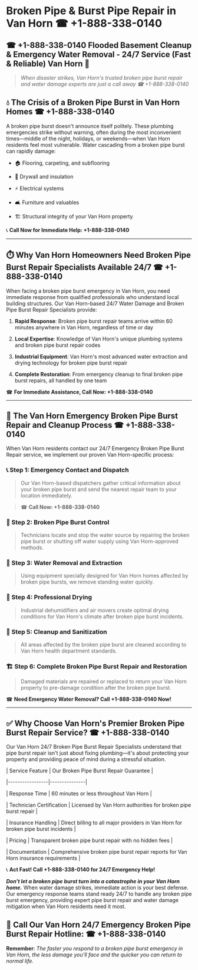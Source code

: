 # Broken Pipe & Burst Pipe Repair in Van Horn ☎ +1-888-338-0140  
## ☎ +1-888-338-0140 Flooded Basement Cleanup & Emergency Water Removal - 24/7 Service (Fast & Reliable) Van Horn 🚨  

> *When disaster strikes, Van Horn's trusted broken pipe burst repair and water damage experts are just a call away ☎ +1-888-338-0140*  

## 💧 The Crisis of a Broken Pipe Burst in Van Horn Homes ☎ +1-888-338-0140  

A broken pipe burst doesn't announce itself politely. These plumbing emergencies strike without warning, often during the most inconvenient times—middle of the night, holidays, or weekends—when Van Horn residents feel most vulnerable. Water cascading from a broken pipe burst can rapidly damage:  

* 🏠 Flooring, carpeting, and subflooring  
* 🧱 Drywall and insulation  
* ⚡ Electrical systems  
* 🛋️ Furniture and valuables  
* 🏗️ Structural integrity of your Van Horn property  

📞 **Call Now for Immediate Help: +1-888-338-0140**  

---  

## ⏱️ Why Van Horn Homeowners Need Broken Pipe Burst Repair Specialists Available 24/7 ☎ +1-888-338-0140  

When facing a broken pipe burst emergency in Van Horn, you need immediate response from qualified professionals who understand local building structures. Our Van Horn-based 24/7 Water Damage and Broken Pipe Burst Repair Specialists provide:  

1. **Rapid Response**: Broken pipe burst repair teams arrive within 60 minutes anywhere in Van Horn, regardless of time or day  
2. **Local Expertise**: Knowledge of Van Horn's unique plumbing systems and broken pipe burst repair codes  
3. **Industrial Equipment**: Van Horn's most advanced water extraction and drying technology for broken pipe burst repair  
4. **Complete Restoration**: From emergency cleanup to final broken pipe burst repairs, all handled by one team  

☎ **For Immediate Assistance, Call Now: +1-888-338-0140**  

---  

## 🔧 The Van Horn Emergency Broken Pipe Burst Repair and Cleanup Process ☎ +1-888-338-0140  

When Van Horn residents contact our 24/7 Emergency Broken Pipe Burst Repair service, we implement our proven Van Horn-specific process:  

### 📞 Step 1: Emergency Contact and Dispatch  
> Our Van Horn-based dispatchers gather critical information about your broken pipe burst and send the nearest repair team to your location immediately.  
> ☎ **Call Now: +1-888-338-0140**  

### 🚿 Step 2: Broken Pipe Burst Control  
> Technicians locate and stop the water source by repairing the broken pipe burst or shutting off water supply using Van Horn-approved methods.  

### 🌊 Step 3: Water Removal and Extraction  
> Using equipment specially designed for Van Horn homes affected by broken pipe bursts, we remove standing water quickly.  

### 💨 Step 4: Professional Drying  
> Industrial dehumidifiers and air movers create optimal drying conditions for Van Horn's climate after broken pipe burst incidents.  

### 🧼 Step 5: Cleanup and Sanitization  
> All areas affected by the broken pipe burst are cleaned according to Van Horn health department standards.  

### 🏗️ Step 6: Complete Broken Pipe Burst Repair and Restoration  
> Damaged materials are repaired or replaced to return your Van Horn property to pre-damage condition after the broken pipe burst.  

☎ **Need Emergency Water Removal? Call +1-888-338-0140 Now!**  

---  

## ✅ Why Choose Van Horn's Premier Broken Pipe Burst Repair Service? ☎ +1-888-338-0140  

Our Van Horn 24/7 Broken Pipe Burst Repair Specialists understand that pipe burst repair isn't just about fixing plumbing—it's about protecting your property and providing peace of mind during a stressful situation.  

| Service Feature | Our Broken Pipe Burst Repair Guarantee |  
|-----------------|---------------|  
| Response Time | 60 minutes or less throughout Van Horn |  
| Technician Certification | Licensed by Van Horn authorities for broken pipe burst repair |  
| Insurance Handling | Direct billing to all major providers in Van Horn for broken pipe burst incidents |  
| Pricing | Transparent broken pipe burst repair with no hidden fees |  
| Documentation | Comprehensive broken pipe burst repair reports for Van Horn insurance requirements |  

📞 **Act Fast! Call +1-888-338-0140 for 24/7 Emergency Help!**  

***Don't let a broken pipe burst turn into a catastrophe in your Van Horn home.*** When water damage strikes, immediate action is your best defense. Our emergency response teams stand ready 24/7 to handle any broken pipe burst emergency, providing expert pipe burst repair and water damage mitigation when Van Horn residents need it most.  

## 📱 Call Our Van Horn 24/7 Emergency Broken Pipe Burst Repair Hotline: ☎ +1-888-338-0140  

**Remember**: *The faster you respond to a broken pipe burst emergency in Van Horn, the less damage you'll face and the quicker you can return to normal life.*